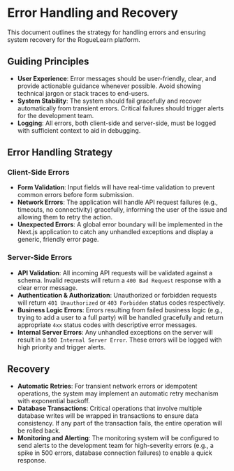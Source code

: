 # Error Handling and Recovery

This document outlines the strategy for handling errors and ensuring system recovery for the RogueLearn platform.

## Guiding Principles

*   **User Experience**: Error messages should be user-friendly, clear, and provide actionable guidance whenever possible. Avoid showing technical jargon or stack traces to end-users.
*   **System Stability**: The system should fail gracefully and recover automatically from transient errors. Critical failures should trigger alerts for the development team.
*   **Logging**: All errors, both client-side and server-side, must be logged with sufficient context to aid in debugging.

## Error Handling Strategy

### Client-Side Errors

*   **Form Validation**: Input fields will have real-time validation to prevent common errors before form submission.
*   **Network Errors**: The application will handle API request failures (e.g., timeouts, no connectivity) gracefully, informing the user of the issue and allowing them to retry the action.
*   **Unexpected Errors**: A global error boundary will be implemented in the Next.js application to catch any unhandled exceptions and display a generic, friendly error page.

### Server-Side Errors

*   **API Validation**: All incoming API requests will be validated against a schema. Invalid requests will return a `400 Bad Request` response with a clear error message.
*   **Authentication & Authorization**: Unauthorized or forbidden requests will return `401 Unauthorized` or `403 Forbidden` status codes respectively.
*   **Business Logic Errors**: Errors resulting from failed business logic (e.g., trying to add a user to a full party) will be handled gracefully and return appropriate `4xx` status codes with descriptive error messages.
*   **Internal Server Errors**: Any unhandled exceptions on the server will result in a `500 Internal Server Error`. These errors will be logged with high priority and trigger alerts.

## Recovery

*   **Automatic Retries**: For transient network errors or idempotent operations, the system may implement an automatic retry mechanism with exponential backoff.
*   **Database Transactions**: Critical operations that involve multiple database writes will be wrapped in transactions to ensure data consistency. If any part of the transaction fails, the entire operation will be rolled back.
*   **Monitoring and Alerting**: The monitoring system will be configured to send alerts to the development team for high-severity errors (e.g., a spike in 500 errors, database connection failures) to enable a quick response.